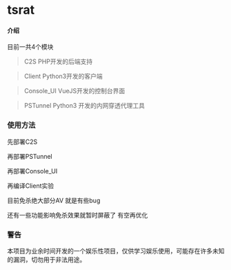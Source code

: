 # tsrat
#### 介绍
目前一共4个模块

> C2S PHP开发的后端支持

> Client Python3开发的客户端

> Console_UI VueJS开发的控制台界面

> PSTunnel Python3 开发的内网穿透代理工具

### 使用方法

先部署C2S

再部署PSTunnel

再部署Console_UI

再编译Client实验

目前免杀绝大部分AV 就是有些bug

还有一些功能影响免杀效果就暂时屏蔽了 有空再优化

### 警告
本项目为业余时间开发的一个娱乐性项目，仅供学习娱乐使用，可能存在许多未知的漏洞，切勿用于非法用途。
